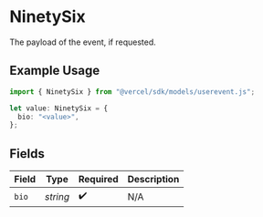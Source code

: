 # NinetySix

The payload of the event, if requested.

## Example Usage

```typescript
import { NinetySix } from "@vercel/sdk/models/userevent.js";

let value: NinetySix = {
  bio: "<value>",
};
```

## Fields

| Field              | Type               | Required           | Description        |
| ------------------ | ------------------ | ------------------ | ------------------ |
| `bio`              | *string*           | :heavy_check_mark: | N/A                |